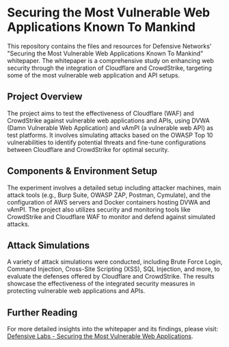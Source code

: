 # Securing the Most Vulnerable Web Applications Known To Mankind

This repository contains the files and resources for Defensive Networks' "Securing the Most Vulnerable Web Applications Known To Mankind" whitepaper. The whitepaper is a comprehensive study on enhancing web security through the integration of Cloudflare and CrowdStrike, targeting some of the most vulnerable web application and API setups.

## Project Overview

The project aims to test the effectiveness of Cloudflare (WAF) and CrowdStrike against vulnerable web applications and APIs, using DVWA (Damn Vulnerable Web Application) and vAmPI (a vulnerable web API) as test platforms. It involves simulating attacks based on the OWASP Top 10 vulnerabilities to identify potential threats and fine-tune configurations between Cloudflare and CrowdStrike for optimal security.

## Components & Environment Setup

The experiment involves a detailed setup including attacker machines, main attack tools (e.g., Burp Suite, OWASP ZAP, Postman, Cymulate), and the configuration of AWS servers and Docker containers hosting DVWA and vAmPI. The project also utilizes security and monitoring tools like CrowdStrike and Cloudflare WAF to monitor and defend against simulated attacks.

## Attack Simulations

A variety of attack simulations were conducted, including Brute Force Login, Command Injection, Cross-Site Scripting (XSS), SQL Injection, and more, to evaluate the defenses offered by Cloudflare and CrowdStrike. The results showcase the effectiveness of the integrated security measures in protecting vulnerable web applications and APIs.

## Further Reading

For more detailed insights into the whitepaper and its findings, please visit: [Defensive Labs - Securing the Most Vulnerable Web Applications](https://defensive.com/defensive-labs-securing-the-most-vulnerable-web-applications-known-to-mankind/).

